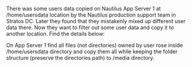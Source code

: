 There was some users data copied on Nautilus App Server 1 at /home/usersdata location by the Nautilus production support team in Stratos DC. Later they found that they mistakenly mixed up different user data there. Now they want to filter out some user data and copy it to another location. Find the details below:



On App Server 1 find all files (not directories) owned by user rose inside /home/usersdata directory and copy them all while keeping the folder structure (preserve the directories path) to /media directory.

